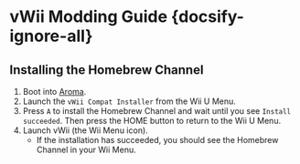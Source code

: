 # vWii Modding Guide {docsify-ignore-all}

## Installing the Homebrew Channel

1. Boot into [Aroma](browser-exploit).
2. Launch the `vWii Compat Installer` from the Wii U Menu.
3. Press `A` to install the Homebrew Channel and wait until you see `Install succeeded`. Then press the HOME button to return to the Wii U Menu.
4. Launch vWii (the Wii Menu icon).
   - If the installation has succeeded, you should see the Homebrew Channel in your Wii Menu.
